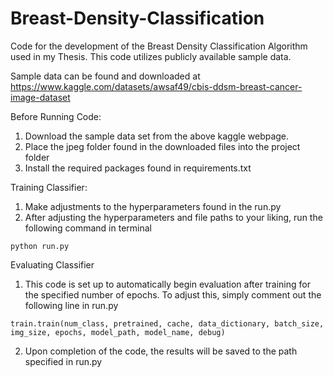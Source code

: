 # Breast-Density-Classification
Code for the development of the Breast Density Classification Algorithm used in my Thesis. This code utilizes publicly available sample data.

Sample data can be found and downloaded at https://www.kaggle.com/datasets/awsaf49/cbis-ddsm-breast-cancer-image-dataset

Before Running Code:
  1. Download the sample data set from the above kaggle webpage. 
  2. Place the jpeg folder found in the downloaded files into the project folder
  3. Install the required packages found in requirements.txt

Training Classifier:
  1. Make adjustments to the hyperparameters found in the run.py
  2. After adjusting the hyperparameters and file paths to your liking, run the following command in terminal
  ```
  python run.py
  ```
  
 Evaluating Classifier
  1. This code is set up to automatically begin evaluation after training for the specified number of epochs.      To adjust this, simply comment out the following line in run.py
  ```
  train.train(num_class, pretrained, cache, data_dictionary, batch_size, img_size, epochs, model_path, model_name, debug)
  ```
  2. Upon completion of the code, the results will be saved to the path specified in run.py
